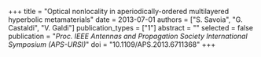 +++
title = "Optical nonlocality in aperiodically-ordered multilayered hyperbolic metamaterials"
date = 2013-07-01
authors = ["S. Savoia", "G. Castaldi", "V. Galdi"]
publication_types = ["1"]
abstract = ""
selected = false
publication = "*Proc. IEEE Antennas and Propagation Society International Symposium (APS-URSI)*"
doi = "10.1109/APS.2013.6711368"
+++

